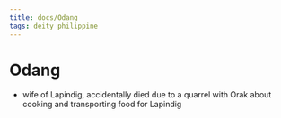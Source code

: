 ```yaml
---
title: docs/Odang
tags: deity philippine
---
```


# Odang
- wife of Lapindig, accidentally died due to a quarrel with Orak about cooking and transporting food for Lapindig
